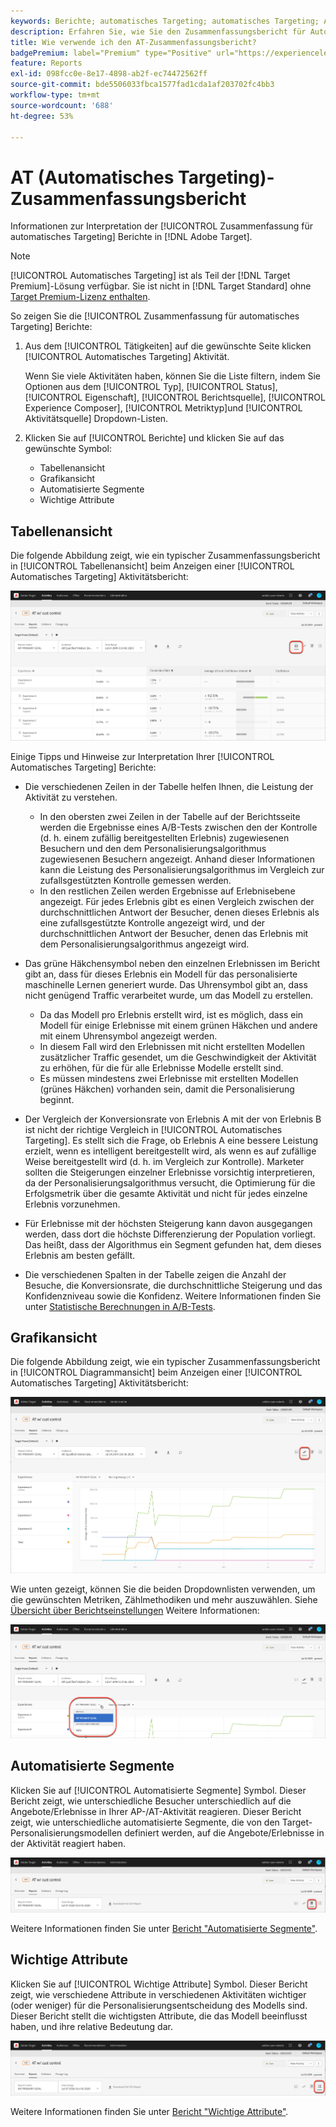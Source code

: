 ```yaml
---
keywords: Berichte; automatisches Targeting; automatisches Targeting; AT; Bericht
description: Erfahren Sie, wie Sie den Zusammenfassungsbericht für Automatisches Targeting in Adobe Target interpretieren. Sie können aus diesem Bericht zu den Berichten "Automatisierte Segmente"und "Wichtige Attribute"wechseln.
title: Wie verwende ich den AT-Zusammenfassungsbericht?
badgePremium: label="Premium" type="Positive" url="https://experienceleague.adobe.com/docs/target/using/introduction/intro.html?lang=en#premium newtab=true" tooltip="See what's included in Target Premium."
feature: Reports
exl-id: 098fcc0e-8e17-4898-ab2f-ec74472562ff
source-git-commit: bde5506033fbca1577fad1cda1af203702fc4bb3
workflow-type: tm+mt
source-wordcount: '688'
ht-degree: 53%

---
```


# AT (Automatisches Targeting)-Zusammenfassungsbericht

Informationen zur Interpretation der [!UICONTROL Zusammenfassung für automatisches Targeting] Berichte in [!DNL Adobe Target].

>[!NOTE]
>
>[!UICONTROL Automatisches Targeting] ist als Teil der [!DNL Target Premium]-Lösung verfügbar. Sie ist nicht in [!DNL Target Standard] ohne [Target Premium-Lizenz enthalten](/help/main/c-intro/intro.md#premium).

So zeigen Sie die [!UICONTROL Zusammenfassung für automatisches Targeting] Berichte:

1. Aus dem [!UICONTROL Tätigkeiten] auf die gewünschte Seite klicken [!UICONTROL Automatisches Targeting] Aktivität.

   Wenn Sie viele Aktivitäten haben, können Sie die Liste filtern, indem Sie Optionen aus dem [!UICONTROL Typ], [!UICONTROL Status], [!UICONTROL Eigenschaft], [!UICONTROL Berichtsquelle], [!UICONTROL Experience Composer], [!UICONTROL Metriktyp]und [!UICONTROL Aktivitätsquelle] Dropdown-Listen.

1. Klicken Sie auf [!UICONTROL Berichte] und klicken Sie auf das gewünschte Symbol:

   * Tabellenansicht 
   * Grafikansicht
   * Automatisierte Segmente
   * Wichtige Attribute

## Tabellenansicht 

Die folgende Abbildung zeigt, wie ein typischer Zusammenfassungsbericht in [!UICONTROL Tabellenansicht] beim Anzeigen einer [!UICONTROL Automatisches Targeting] Aktivitätsbericht:

![Bericht zur automatischen Targeting-Tabellenansicht](/help/main/c-reports/assets/at-table-view.png)

Einige Tipps und Hinweise zur Interpretation Ihrer [!UICONTROL Automatisches Targeting] Berichte:

* Die verschiedenen Zeilen in der Tabelle helfen Ihnen, die Leistung der Aktivität zu verstehen.

   * In den obersten zwei Zeilen in der Tabelle auf der Berichtsseite werden die Ergebnisse eines A/B-Tests zwischen den der Kontrolle (d. h. einem zufällig bereitgestellten Erlebnis) zugewiesenen Besuchern und den dem Personalisierungsalgorithmus zugewiesenen Besuchern angezeigt. Anhand dieser Informationen kann die Leistung des Personalisierungsalgorithmus im Vergleich zur zufallsgestützten Kontrolle gemessen werden.
   * In den restlichen Zeilen werden Ergebnisse auf Erlebnisebene angezeigt. Für jedes Erlebnis gibt es einen Vergleich zwischen der durchschnittlichen Antwort der Besucher, denen dieses Erlebnis als eine zufallsgestützte Kontrolle angezeigt wird, und der durchschnittlichen Antwort der Besucher, denen das Erlebnis mit dem Personalisierungsalgorithmus angezeigt wird.

* Das grüne Häkchensymbol neben den einzelnen Erlebnissen im Bericht gibt an, dass für dieses Erlebnis ein Modell für das personalisierte maschinelle Lernen generiert wurde. Das Uhrensymbol gibt an, dass nicht genügend Traffic verarbeitet wurde, um das Modell zu erstellen.

   * Da das Modell pro Erlebnis erstellt wird, ist es möglich, dass ein Modell für einige Erlebnisse mit einem grünen Häkchen und andere mit einem Uhrensymbol angezeigt werden.
   * In diesem Fall wird den Erlebnissen mit nicht erstellten Modellen zusätzlicher Traffic gesendet, um die Geschwindigkeit der Aktivität zu erhöhen, für die für alle Erlebnisse Modelle erstellt sind.
   * Es müssen mindestens zwei Erlebnisse mit erstellten Modellen (grünes Häkchen) vorhanden sein, damit die Personalisierung beginnt.

* Der Vergleich der Konversionsrate von Erlebnis A mit der von Erlebnis B ist nicht der richtige Vergleich in [!UICONTROL Automatisches Targeting]. Es stellt sich die Frage, ob Erlebnis A eine bessere Leistung erzielt, wenn es intelligent bereitgestellt wird, als wenn es auf zufällige Weise bereitgestellt wird (d. h. im Vergleich zur Kontrolle). Marketer sollten die Steigerungen einzelner Erlebnisse vorsichtig interpretieren, da der Personalisierungsalgorithmus versucht, die Optimierung für die Erfolgsmetrik über die gesamte Aktivität und nicht für jedes einzelne Erlebnis vorzunehmen.
* Für Erlebnisse mit der höchsten Steigerung kann davon ausgegangen werden, dass dort die höchste Differenzierung der Population vorliegt. Das heißt, dass der Algorithmus ein Segment gefunden hat, dem dieses Erlebnis am besten gefällt.
* Die verschiedenen Spalten in der Tabelle zeigen die Anzahl der Besuche, die Konversionsrate, die durchschnittliche Steigerung und das Konfidenzniveau sowie die Konfidenz. Weitere Informationen finden Sie unter [Statistische Berechnungen in A/B-Tests](/help/main/c-reports/statistical-methodology/statistical-calculations.md).

## Grafikansicht

Die folgende Abbildung zeigt, wie ein typischer Zusammenfassungsbericht in [!UICONTROL Diagrammansicht] beim Anzeigen einer [!UICONTROL Automatisches Targeting] Aktivitätsbericht:

![Bericht zur automatischen Targeting-Diagrammansicht](/help/main/c-reports/assets/at-graph-view.png)

Wie unten gezeigt, können Sie die beiden Dropdownlisten verwenden, um die gewünschten Metriken, Zählmethodiken und mehr auszuwählen. Siehe [Übersicht über Berichtseinstellungen](/help/main/c-reports/c-report-settings/report-settings.md) Weitere Informationen:

![Bericht zur automatischen Targeting-Diagrammansicht](/help/main/c-reports/assets/at-graph-view-2.png)

## Automatisierte Segmente

Klicken Sie auf [!UICONTROL Automatisierte Segmente] Symbol. Dieser Bericht zeigt, wie unterschiedliche Besucher unterschiedlich auf die Angebote/Erlebnisse in Ihrer AP-/AT-Aktivität reagieren. Dieser Bericht zeigt, wie unterschiedliche automatisierte Segmente, die von den Target-Personalisierungsmodellen definiert werden, auf die Angebote/Erlebnisse in der Aktivität reagiert haben.

![Symbol für automatisierte Segmente](/help/main/c-reports/assets/icon-automated-sements.png)

Weitere Informationen finden Sie unter [Bericht &quot;Automatisierte Segmente&quot;](/help/main/c-reports/c-personalization-insights-reports/automated-segments-report.md).

## Wichtige Attribute

Klicken Sie auf [!UICONTROL Wichtige Attribute] Symbol. Dieser Bericht zeigt, wie verschiedene Attribute in verschiedenen Aktivitäten wichtiger (oder weniger) für die Personalisierungsentscheidung des Modells sind. Dieser Bericht stellt die wichtigsten Attribute, die das Modell beeinflusst haben, und ihre relative Bedeutung dar.

![Symbol &quot;Wichtige Attribute&quot;](/help/main/c-reports/assets/icon-important-attributes.png)

Weitere Informationen finden Sie unter [Bericht &quot;Wichtige Attribute&quot;](/help/main/c-reports/c-personalization-insights-reports/important-attributes-report.md).
